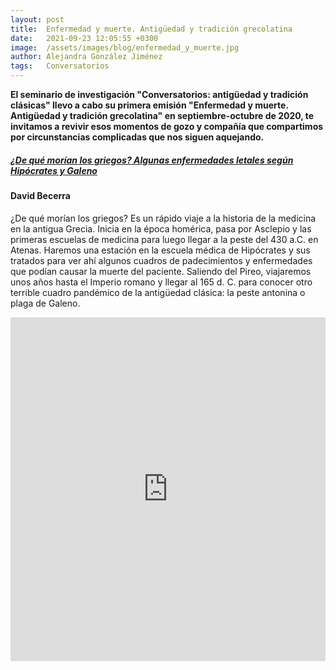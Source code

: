 ```yaml
---
layout: post
title:  Enfermedad y muerte. Antigüedad y tradición grecolatina
date:   2021-09-23 12:05:55 +0300
image:  /assets/images/blog/enfermedad_y_muerte.jpg
author: Alejandra González Jiménez
tags:   Conversatorios
---
```

**El seminario de investigación "Conversatorios: antigüedad y tradición clásicas" llevo a cabo su primera emisión "Enfermedad y muerte. Antigüedad y tradición grecolatina" en septiembre-octubre de 2020, te invitamos a revivir esos momentos de gozo y compañía que compartimos por circunstancias complicadas que nos siguen aquejando.**

##### <a href="/desdethemyscira.github.io/assets/images/blog/david-1.jpg" target="_blank">¿De qué morían los griegos? Algunas enfermedades letales según Hipócrates y Galeno</a>

#### David Becerra

¿De qué morían los griegos? Es un rápido viaje a la historia de la medicina en la antigua Grecia. Inicia en la época homérica, pasa por Asclepio y las primeras escuelas de medicina para luego llegar a la peste del 430 a.C. en Atenas. Haremos una estación en la escuela médica de Hipócrates y sus tratados para ver ahí algunos cuadros de padecimientos y enfermedades que podían causar la muerte del paciente. Saliendo del Pireo, viajaremos unos años hasta el Imperio romano y llegar al 165 d. C. para conocer otro terrible cuadro pandémico de la antigüedad clásica: la peste antonina o plaga de Galeno.

<iframe width="100%" height="550"
    src="https://www.youtube.com/embed/Qj2lcRHJ_a8" frameborder="0" allowfullscreen="true">
</iframe>
